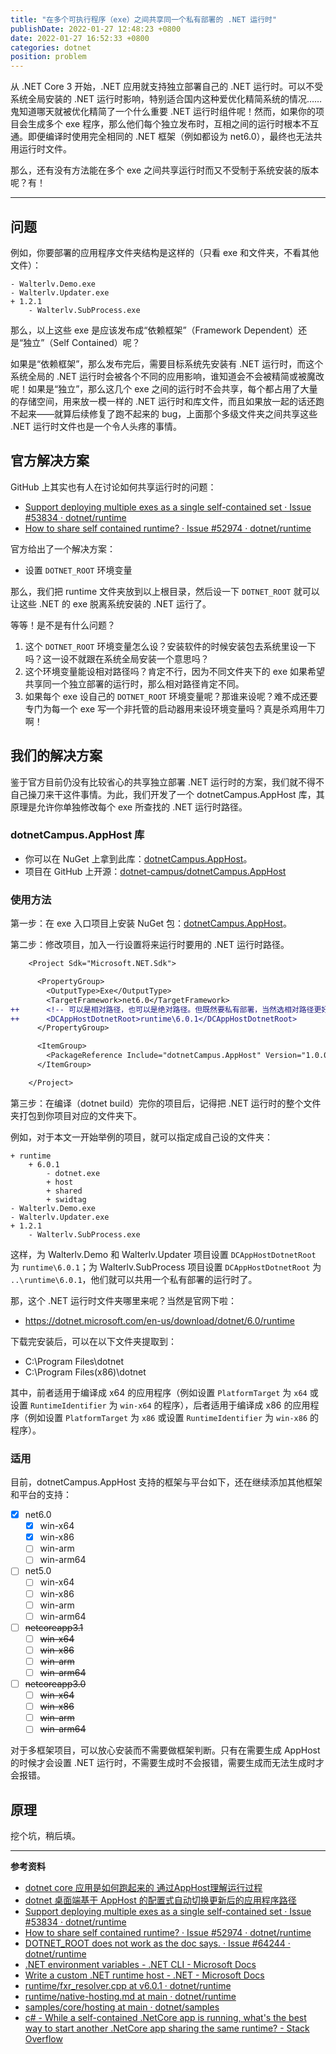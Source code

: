 ```yaml
---
title: "在多个可执行程序（exe）之间共享同一个私有部署的 .NET 运行时"
publishDate: 2022-01-27 12:48:23 +0800
date: 2022-01-27 16:52:33 +0800
categories: dotnet
position: problem
---
```


从 .NET Core 3 开始，.NET 应用就支持独立部署自己的 .NET 运行时。可以不受系统全局安装的 .NET 运行时影响，特别适合国内这种爱优化精简系统的情况……鬼知道哪天就被优化精简了一个什么重要 .NET 运行时组件呢！然而，如果你的项目会生成多个 exe 程序，那么他们每个独立发布时，互相之间的运行时根本不互通。即便编译时使用完全相同的 .NET 框架（例如都设为 net6.0），最终也无法共用运行时文件。

那么，还有没有方法能在多个 exe 之间共享运行时而又不受制于系统安装的版本呢？有！

---

<div id="toc"></div>

## 问题

例如，你要部署的应用程序文件夹结构是这样的（只看 exe 和文件夹，不看其他文件）：

```
- Walterlv.Demo.exe
- Walterlv.Updater.exe
+ 1.2.1
    - Walterlv.SubProcess.exe
```

那么，以上这些 exe 是应该发布成“依赖框架”（Framework Dependent）还是“独立”（Self Contained）呢？

如果是“依赖框架”，那么发布完后，需要目标系统先安装有 .NET 运行时，而这个系统全局的 .NET 运行时会被各个不同的应用影响，谁知道会不会被精简或被魔改呢！如果是“独立”，那么这几个 exe 之间的运行时不会共享，每个都占用了大量的存储空间，用来放一模一样的 .NET 运行时和库文件，而且如果放一起的话还跑不起来——就算后续修复了跑不起来的 bug，上面那个多级文件夹之间共享这些 .NET 运行时文件也是一个令人头疼的事情。

## 官方解决方案

GitHub 上其实也有人在讨论如何共享运行时的问题：

- [Support deploying multiple exes as a single self-contained set · Issue #53834 · dotnet/runtime](https://github.com/dotnet/runtime/issues/53834)
- [How to share self contained runtime? · Issue #52974 · dotnet/runtime](https://github.com/dotnet/runtime/issues/52974)

官方给出了一个解决方案：

- 设置 `DOTNET_ROOT` 环境变量

那么，我们把 runtime 文件夹放到以上根目录，然后设一下 `DOTNET_ROOT` 就可以让这些 .NET 的 exe 脱离系统安装的 .NET 运行了。

等等！是不是有什么问题？

1. 这个 `DOTNET_ROOT` 环境变量怎么设？安装软件的时候安装包去系统里设一下吗？这一设不就跟在系统全局安装一个意思吗？
2. 这个环境变量能设相对路径吗？肯定不行，因为不同文件夹下的 exe 如果希望共享同一个独立部署的运行时，那么相对路径肯定不同。
3. 如果每个 exe 设自己的 `DOTNET_ROOT` 环境变量呢？那谁来设呢？难不成还要专门为每一个 exe 写一个非托管的启动器用来设环境变量吗？真是杀鸡用牛刀啊！

## 我们的解决方案

鉴于官方目前仍没有比较省心的共享独立部署 .NET 运行时的方案，我们就不得不自己操刀来干这件事情。为此，我们开发了一个 dotnetCampus.AppHost 库，其原理是允许你单独修改每个 exe 所查找的 .NET 运行时路径。

### dotnetCampus.AppHost 库

- 你可以在 NuGet 上拿到此库：[dotnetCampus.AppHost](https://www.nuget.org/packages/dotnetCampus.AppHost)。
- 项目在 GitHub 上开源：[dotnet-campus/dotnetCampus.AppHost](https://github.com/dotnet-campus/dotnetCampus.AppHost)

### 使用方法

第一步：在 exe 入口项目上安装 NuGet 包：[dotnetCampus.AppHost](https://www.nuget.org/packages/dotnetCampus.AppHost)。

第二步：修改项目，加入一行设置将来运行时要用的 .NET 运行时路径。

```diff
    <Project Sdk="Microsoft.NET.Sdk">

      <PropertyGroup>
        <OutputType>Exe</OutputType>
        <TargetFramework>net6.0</TargetFramework>
++      <!-- 可以是相对路径，也可以是绝对路径。但既然要私有部署，当然选相对路径更好。这里瞎写一个 runtime\6.0.1 -->
++      <DCAppHostDotnetRoot>runtime\6.0.1</DCAppHostDotnetRoot>
      </PropertyGroup>

      <ItemGroup>
        <PackageReference Include="dotnetCampus.AppHost" Version="1.0.0-alpha04" />
      </ItemGroup>

    </Project>
```

第三步：在编译（dotnet build）完你的项目后，记得把 .NET 运行时的整个文件夹打包到你项目对应的文件夹下。

例如，对于本文一开始举例的项目，就可以指定成自己设的文件夹：

```
+ runtime
    + 6.0.1
        - dotnet.exe
        + host
        + shared
        + swidtag
- Walterlv.Demo.exe
- Walterlv.Updater.exe
+ 1.2.1
    - Walterlv.SubProcess.exe
```

这样，为 Walterlv.Demo 和 Walterlv.Updater 项目设置 `DCAppHostDotnetRoot` 为 `runtime\6.0.1`；为 Walterlv.SubProcess 项目设置 `DCAppHostDotnetRoot` 为 `..\runtime\6.0.1`，他们就可以共用一个私有部署的运行时了。

那，这个 .NET 运行时文件夹哪里来呢？当然是官网下啦：

- <https://dotnet.microsoft.com/en-us/download/dotnet/6.0/runtime>

下载完安装后，可以在以下文件夹提取到：

* C:\Program Files\dotnet
* C:\Program Files(x86)\dotnet

其中，前者适用于编译成 x64 的应用程序（例如设置 `PlatformTarget` 为 `x64` 或设置 `RuntimeIdentifier` 为 `win-x64` 的程序），后者适用于编译成 x86 的应用程序（例如设置 `PlatformTarget` 为 `x86` 或设置 `RuntimeIdentifier` 为 `win-x86` 的程序）。

### 适用

目前，dotnetCampus.AppHost 支持的框架与平台如下，还在继续添加其他框架和平台的支持：

- [x] net6.0
    - [x] win-x64
    - [x] win-x86
    - [ ] win-arm
    - [ ] win-arm64
- [ ] net5.0
    - [ ] win-x64
    - [ ] win-x86
    - [ ] win-arm
    - [ ] win-arm64
- [ ] ~~netcoreapp3.1~~
    - [ ] ~~win-x64~~
    - [ ] ~~win-x86~~
    - [ ] ~~win-arm~~
    - [ ] ~~win-arm64~~
- [ ] ~~netcoreapp3.0~~
    - [ ] ~~win-x64~~
    - [ ] ~~win-x86~~
    - [ ] ~~win-arm~~
    - [ ] ~~win-arm64~~

对于多框架项目，可以放心安装而不需要做框架判断。只有在需要生成 AppHost 的时候才会设置 .NET 运行时，不需要生成时不会报错，需要生成而无法生成时才会报错。

## 原理

挖个坑，稍后填。

---

**参考资料**

- [dotnet core 应用是如何跑起来的 通过AppHost理解运行过程](https://blog.lindexi.com/post/dotnet-core-%E5%BA%94%E7%94%A8%E6%98%AF%E5%A6%82%E4%BD%95%E8%B7%91%E8%B5%B7%E6%9D%A5%E7%9A%84-%E9%80%9A%E8%BF%87AppHost%E7%90%86%E8%A7%A3%E8%BF%90%E8%A1%8C%E8%BF%87%E7%A8%8B.html)
- [dotnet 桌面端基于 AppHost 的配置式自动切换更新后的应用程序路径](https://blog.lindexi.com/post/dotnet-%E6%A1%8C%E9%9D%A2%E7%AB%AF%E5%9F%BA%E4%BA%8E-AppHost-%E7%9A%84%E9%85%8D%E7%BD%AE%E5%BC%8F%E8%87%AA%E5%8A%A8%E5%88%87%E6%8D%A2%E6%9B%B4%E6%96%B0%E5%90%8E%E7%9A%84%E5%BA%94%E7%94%A8%E7%A8%8B%E5%BA%8F%E8%B7%AF%E5%BE%84.html)
- [Support deploying multiple exes as a single self-contained set · Issue #53834 · dotnet/runtime](https://github.com/dotnet/runtime/issues/53834)
- [How to share self contained runtime? · Issue #52974 · dotnet/runtime](https://github.com/dotnet/runtime/issues/52974)
- [DOTNET_ROOT does not work as the doc says. · Issue #64244 · dotnet/runtime](https://github.com/dotnet/runtime/issues/64244)
- [.NET environment variables - .NET CLI - Microsoft Docs](https://docs.microsoft.com/en-us/dotnet/core/tools/dotnet-environment-variables#dotnet_root-dotnet_rootx86)
- [Write a custom .NET runtime host - .NET - Microsoft Docs](https://docs.microsoft.com/en-us/dotnet/core/tutorials/netcore-hosting)
- [runtime/fxr_resolver.cpp at v6.0.1 · dotnet/runtime](https://github.com/dotnet/runtime/blob/v6.0.1/src/native/corehost/fxr_resolver.cpp#L55)
- [runtime/native-hosting.md at main · dotnet/runtime](https://github.com/dotnet/runtime/blob/main/docs/design/features/native-hosting.md)
- [samples/core/hosting at main · dotnet/samples](https://github.com/dotnet/samples/tree/main/core/hosting)
- [c# - While a self-contained .NetCore app is running, what's the best way to start another .NetCore app sharing the same runtime? - Stack Overflow](https://stackoverflow.com/q/63222315/6233938)
